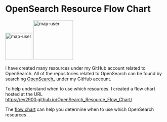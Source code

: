 # OpenSearch Resource Flow Chart

 <img width="85" alt="map-user" src="https://img.shields.io/badge/views-436-green"> <img width="125" alt="map-user" src="https://img.shields.io/badge/unique visits-141-green">

I have created many resources under my GitHub account related to OpenSearch. All of the repositories related to OpenSearch can be found by searching [OpenSearch_](https://github.com/ev2900?tab=repositories&q=OpenSearch_&type=&language=&sort=) under my GitHub account.

To help understand when to use which resources. I created a flow chart hosted at the URL https://ev2900.github.io/OpenSearch_Resource_Flow_Chart/

The [flow chart](https://ev2900.github.io/OpenSearch_Resource_Flow_Chart/) can help you determine when to use which OpenSearch resources
